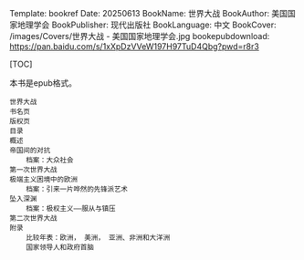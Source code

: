 Template: bookref
Date: 20250613
BookName: 世界大战
BookAuthor: 美国国家地理学会
BookPublisher: 现代出版社
BookLanguage: 中文
BookCover: /images/Covers/世界大战 - 美国国家地理学会.jpg
bookepubdownload: https://pan.baidu.com/s/1xXpDzVVeW197H97TuD4Qbg?pwd=r8r3



[TOC]

本书是epub格式。

```
世界大战
书名页
版权页
目录
概述
帝国间的对抗
    档案：大众社会
第一次世界大战
极端主义困境中的欧洲
    档案：引来一片哗然的先锋派艺术
坠入深渊
    档案：极权主义——服从与镇压
第二次世界大战
附录
    比较年表：欧洲， 美洲， 亚洲、非洲和大洋洲
    国家领导人和政府首脑
```